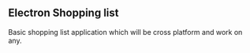 ## Electron Shopping list

Basic shopping list application which will be cross platform and work on any.
